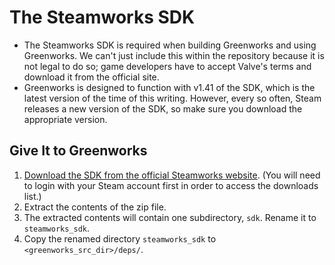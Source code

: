 # The Steamworks SDK

* The Steamworks SDK is required when building Greenworks and using Greenworks.
We can't just include this within the repository because it is not legal to do
so; game developers have to accept Valve's terms and download it from the
official site.
* Greenworks is designed to function with v1.41 of the SDK, which is the latest
version of the time of this writing. However, every so often, Steam releases a
new version of the SDK, so make sure you download the appropriate version.

## Give It to Greenworks

1. [Download the SDK from the official Steamworks website](https://partner.steamgames.com/downloads/list).
(You will need to login with your Steam account first in order to access the
downloads list.)
2. Extract the contents of the zip file.
3. The extracted contents will contain one subdirectory, `sdk`. Rename it to
`steamworks_sdk`.
4. Copy the renamed directory `steamworks_sdk` to `<greenworks_src_dir>/deps/`.
